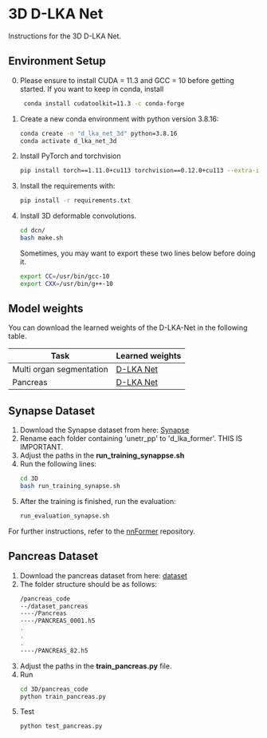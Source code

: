 # 3D D-LKA Net
Instructions for the 3D D-LKA Net.

## Environment Setup
0. Please ensure to install CUDA = 11.3 and GCC = 10 before getting started.
   If you want to keep in conda, 
   install 
   ```bash
    conda install cudatoolkit=11.3 -c conda-forge
    ```
1. Create a new conda environment with python version 3.8.16:
    ```bash
    conda create -n "d_lka_net_3d" python=3.8.16
    conda activate d_lka_net_3d
    ```
2. Install PyTorch and torchvision
    ```bash
    pip install torch==1.11.0+cu113 torchvision==0.12.0+cu113 --extra-index-url https://download.pytorch.org/whl/cu113
    ```
3. Install the requirements with:
    ```bash
    pip install -r requirements.txt
    ```
4. Install 3D deformable convolutions.
    ```bash
    cd dcn/
    bash make.sh
    ```

    Sometimes, you may want to export these two lines below before doing it. 
     ```bash
    export CC=/usr/bin/gcc-10
    export CXX=/usr/bin/g++-10
    ```

## Model weights
You can download the learned weights of the D-LKA-Net in the following table. 

Task | Learned weights
------------ | ----
Multi organ segmentation | [D-LKA Net](https://drive.google.com/drive/folders/1Q_V1uNYR7EKkO0dxO8HucD4HgkOfupdc?usp=sharing)
Pancreas | [D-LKA Net](https://drive.google.com/drive/folders/1mSbs-p5gwA2dUbNKJ-xQ08Z717XFbqJ_?usp=sharing)

## Synapse Dataset

1. Download the Synapse dataset from here: [Synapse](https://mbzuaiac-my.sharepoint.com/personal/abdelrahman_youssief_mbzuai_ac_ae/_layouts/15/onedrive.aspx?id=%2Fpersonal%2Fabdelrahman%5Fyoussief%5Fmbzuai%5Fac%5Fae%2FDocuments%2FUNETR%2B%2B%2FDATASET%5FSynapse%2Ezip&parent=%2Fpersonal%2Fabdelrahman%5Fyoussief%5Fmbzuai%5Fac%5Fae%2FDocuments%2FUNETR%2B%2B&ga=1)
2. Rename each folder containing 'unetr_pp' to 'd_lka_former'. THIS IS IMPORTANT.
3. Adjust the paths in the **run_training_synappse.sh**
4. Run the following lines: 
    ```bash
    cd 3D
    bash run_training_synapse.sh
    ```
5. After the training is finished, run the evaluation:
    ```bash
    run_evaluation_synapse.sh
    ```
For further instructions, refer to the [nnFormer](https://github.com/282857341/nnFormer) repository.

## Pancreas Dataset
1. Download the pancreas dataset from here: [dataset](https://drive.google.com/drive/folders/1kQX8z34kF62ZF_1-DqFpIosB4zDThvPz)
2. The folder structure should be as follows: 
    ```bash
    /pancreas_code
    --/dataset_pancreas
    ----/Pancreas
    ----/PANCREAS_0001.h5
    .
    .
    .
    ----/PANCREAS_82.h5
    ```
3. Adjust the paths in the **train_pancreas.py** file.
4. Run
    ```bash
    cd 3D/pancreas_code
    python train_pancreas.py
    ```
5. Test
    ```bash
    python test_pancreas.py
    ```
